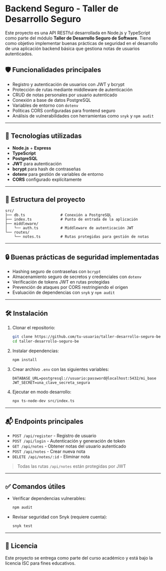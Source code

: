 
# Backend Seguro - Taller de Desarrollo Seguro

Este proyecto es una API RESTful desarrollada en Node.js y TypeScript como parte del módulo **Taller de Desarrollo Seguro de Software**. Tiene como objetivo implementar buenas prácticas de seguridad en el desarrollo de una aplicación backend básica que gestiona notas de usuarios autenticados.

## 🛡️ Funcionalidades principales

- Registro y autenticación de usuarios con JWT y bcrypt
- Protección de rutas mediante middleware de autenticación
- CRUD de notas personales por usuario autenticado
- Conexión a base de datos PostgreSQL
- Variables de entorno con `dotenv`
- Políticas CORS configuradas para frontend seguro
- Análisis de vulnerabilidades con herramientas como `snyk` y `npm audit`

---

## 🚀 Tecnologías utilizadas

- **Node.js** + **Express**
- **TypeScript**
- **PostgreSQL**
- **JWT** para autenticación
- **bcrypt** para hash de contraseñas
- **dotenv** para gestión de variables de entorno
- **CORS** configurado explícitamente

---

## 📂 Estructura del proyecto

```
src/
├── db.ts                # Conexión a PostgreSQL
├── index.ts             # Punto de entrada de la aplicación
├── middleware/
│   └── auth.ts          # Middleware de autenticación JWT
└── routes/
    └── notes.ts         # Rutas protegidas para gestión de notas
```

---

## 🔒 Buenas prácticas de seguridad implementadas

- Hashing seguro de contraseñas con `bcrypt`
- Almacenamiento seguro de secretos y credenciales con `dotenv`
- Verificación de tokens JWT en rutas protegidas
- Prevención de ataques por CORS restringiendo el origen
- Evaluación de dependencias con `snyk` y `npm audit`

---

## 🛠️ Instalación

1. Clonar el repositorio:
   ```bash
   git clone https://github.com/tu-usuario/taller-desarrollo-seguro-be.git
   cd taller-desarrollo-seguro-be
   ```

2. Instalar dependencias:
   ```bash
   npm install
   ```

3. Crear archivo `.env` con las siguientes variables:
   ```
   DATABASE_URL=postgresql://usuario:password@localhost:5432/mi_base
   JWT_SECRET=una_clave_secreta_segura
   ```

4. Ejecutar en modo desarrollo:
   ```bash
   npx ts-node-dev src/index.ts
   ```

---

## 📬 Endpoints principales

- `POST /api/register` - Registro de usuario
- `POST /api/login` - Autenticación y generación de token
- `GET /api/notes` - Obtener notas del usuario autenticado
- `POST /api/notes` - Crear nueva nota
- `DELETE /api/notes/:id` - Eliminar nota

> Todas las rutas `/api/notes` están protegidas por JWT

---

## ✅ Comandos útiles

- Verificar dependencias vulnerables:
  ```bash
  npm audit
  ```
- Revisar seguridad con Snyk (requiere cuenta):
  ```bash
  snyk test
  ```

---

## 📄 Licencia

Este proyecto se entrega como parte del curso académico y está bajo la licencia ISC para fines educativos.
